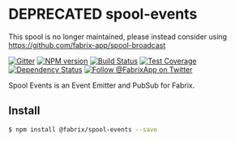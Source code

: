 # DEPRECATED spool-events

This spool is no longer maintained, please instead consider using https://github.com/fabrix-app/spool-broadcast

[![Gitter][gitter-image]][gitter-url]
[![NPM version][npm-image]][npm-url]
[![Build Status][ci-image]][ci-url]
[![Test Coverage][coverage-image]][coverage-url]
[![Dependency Status][daviddm-image]][daviddm-url]
[![Follow @FabrixApp on Twitter][twitter-image]][twitter-url]

Spool Events is an Event Emitter and PubSub for Fabrix.

## Install
```sh
$ npm install @fabrix/spool-events --save
```

[npm-image]: https://img.shields.io/npm/v/@fabrix/spool-events.svg?style=flat-square
[npm-url]: https://npmjs.org/package/@fabrix/spool-events
[ci-image]: https://img.shields.io/circleci/project/github/fabrix-app/spool-events/master.svg
[ci-url]: https://circleci.com/gh/fabrix-app/spool-events/tree/master
[daviddm-image]: http://img.shields.io/david/fabrix-app/spool-events.svg?style=flat-square
[daviddm-url]: https://david-dm.org/fabrix-app/spool-events
[gitter-image]: http://img.shields.io/badge/+%20GITTER-JOIN%20CHAT%20%E2%86%92-1DCE73.svg?style=flat-square
[gitter-url]: https://gitter.im/fabrix-app/fabrix
[twitter-image]: https://img.shields.io/twitter/follow/FabrixApp.svg?style=social
[twitter-url]: https://twitter.com/FabrixApp
[coverage-image]: https://img.shields.io/codeclimate/coverage/github/fabrix-app/spool-events.svg?style=flat-square
[coverage-url]: https://codeclimate.com/github/fabrix-app/spool-events/coverage
